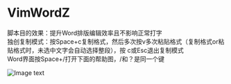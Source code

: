 # VimWordZ

<div>脚本目的效果：提升Word排版编辑效率且不影响正常打字</div><div>独创复制模式：按Space+c复制格式，然后多次按v多次粘贴格式（复制格式or粘贴格式时，未选中文字会自动选择整段），按       c或Esc退出复制模式</div><div>Word界面按Space+/打开下面的帮助图，/和？是同一个键</div>

![Image text](https://github.com/moonhuahua/VimWordZ/blob/master/Word/Vim-Word.jpg?raw=true)


